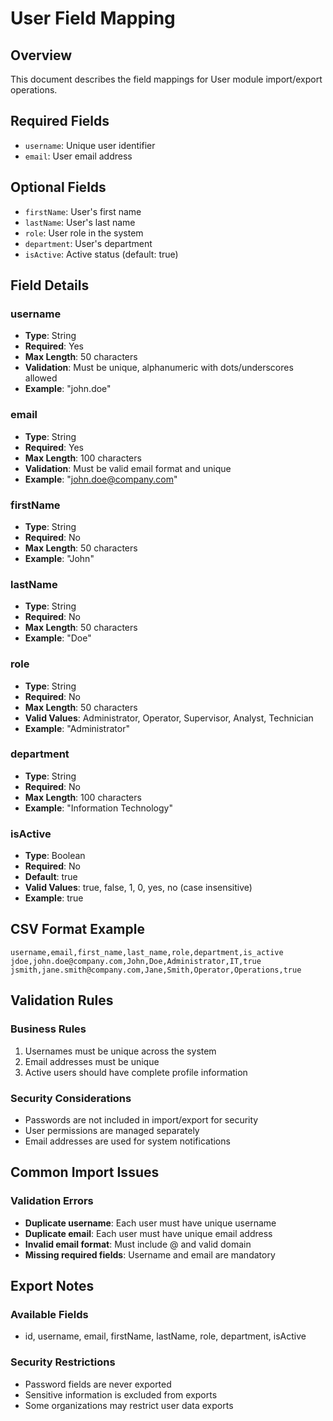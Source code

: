 # User Field Mapping

## Overview
This document describes the field mappings for User module import/export operations.

## Required Fields
- `username`: Unique user identifier
- `email`: User email address

## Optional Fields
- `firstName`: User's first name
- `lastName`: User's last name
- `role`: User role in the system
- `department`: User's department
- `isActive`: Active status (default: true)

## Field Details

### username
- **Type**: String
- **Required**: Yes
- **Max Length**: 50 characters
- **Validation**: Must be unique, alphanumeric with dots/underscores allowed
- **Example**: "john.doe"

### email
- **Type**: String
- **Required**: Yes
- **Max Length**: 100 characters
- **Validation**: Must be valid email format and unique
- **Example**: "john.doe@company.com"

### firstName
- **Type**: String
- **Required**: No
- **Max Length**: 50 characters
- **Example**: "John"

### lastName
- **Type**: String
- **Required**: No
- **Max Length**: 50 characters
- **Example**: "Doe"

### role
- **Type**: String
- **Required**: No
- **Max Length**: 50 characters
- **Valid Values**: Administrator, Operator, Supervisor, Analyst, Technician
- **Example**: "Administrator"

### department
- **Type**: String
- **Required**: No
- **Max Length**: 100 characters
- **Example**: "Information Technology"

### isActive
- **Type**: Boolean
- **Required**: No
- **Default**: true
- **Valid Values**: true, false, 1, 0, yes, no (case insensitive)
- **Example**: true

## CSV Format Example

```csv
username,email,first_name,last_name,role,department,is_active
jdoe,john.doe@company.com,John,Doe,Administrator,IT,true
jsmith,jane.smith@company.com,Jane,Smith,Operator,Operations,true
```

## Validation Rules

### Business Rules
1. Usernames must be unique across the system
2. Email addresses must be unique
3. Active users should have complete profile information

### Security Considerations
- Passwords are not included in import/export for security
- User permissions are managed separately
- Email addresses are used for system notifications

## Common Import Issues

### Validation Errors
- **Duplicate username**: Each user must have unique username
- **Duplicate email**: Each user must have unique email address
- **Invalid email format**: Must include @ and valid domain
- **Missing required fields**: Username and email are mandatory

## Export Notes

### Available Fields
- id, username, email, firstName, lastName, role, department, isActive

### Security Restrictions
- Password fields are never exported
- Sensitive information is excluded from exports
- Some organizations may restrict user data exports